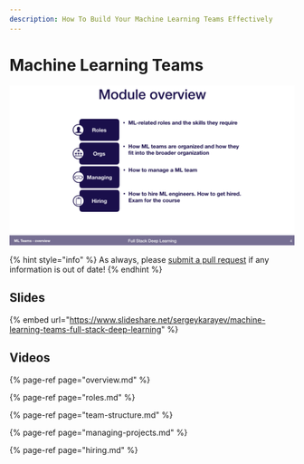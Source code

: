 ```yaml
---
description: How To Build Your Machine Learning Teams Effectively
---
```


# Machine Learning Teams

![In this module, we explore ML roles, types of organizations, best management practices, and hiring.](../../.gitbook/assets/cleanshot-2020-07-06-at-19.10.25-2x.png)

{% hint style="info" %}
As always, please [submit a pull request](https://github.com/full-stack-deep-learning/course-gitbook) if any information is out of date! 
{% endhint %}

## Slides

{% embed url="https://www.slideshare.net/sergeykarayev/machine-learning-teams-full-stack-deep-learning" %}

## Videos

{% page-ref page="overview.md" %}

{% page-ref page="roles.md" %}

{% page-ref page="team-structure.md" %}

{% page-ref page="managing-projects.md" %}

{% page-ref page="hiring.md" %}



